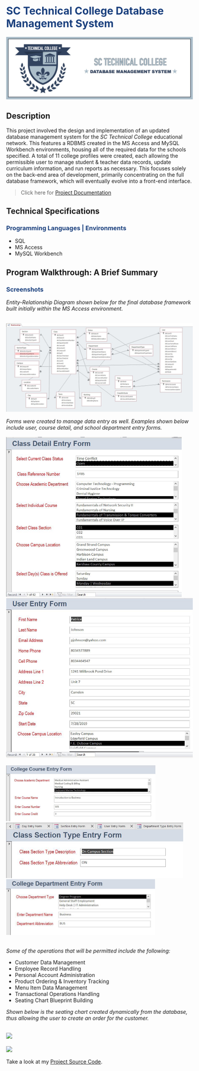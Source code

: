 # <span style="color:#193f7d">SC Technical College Database Management System</span>

<p style="text-align:center"><img style ="align:center" src="college_banner.jpg"></p>

## Description

This project involved the design and implementation of an updated database management system for the *SC Technical College* educational network. This features a RDBMS created in the MS Access and MySQL Workbench environments, housing all of the required data for the schools specified. A total of 11 college profiles were created, each allowing the permissible user to manage student & teacher data records, update curriculum information, and run reports as necessary. This focuses solely on the back-end area of development, primarily concentrating on the full database framework, which will eventually evolve into a front-end interface.
>Click here for [Project Documentation](school_database.pdf)

## Technical Specifications
### <span style="color:#193f7d">Programming Languages | Environments</span>

* SQL
* MS Access
* MySQL Workbench


## Program Walkthrough: A Brief Summary
### <span style="color:#193f7d">Screenshots</span>
*Entity-Relationship Diagram shown below for the final database framework built initially within the MS Access environment.*<br><br>
<!--![Login Page](images/logo1.jpg)-->
<img src="assets/ERD.jpg">
<br>

*Forms were created to manage data entry as well. Examples shown below include user, course detail, and school department entry forms.*<br><br>
<img src="assets/class_detail_form.jpg" height="430">&nbsp;&nbsp;&nbsp;<img src="assets/user_entry_form.jpg" height="430">
<br><br>
<img src="assets/course_entry_form.jpg" height="150">&nbsp;&nbsp;<img src="assets/section_entry_form.jpg" height="150">&nbsp;&nbsp;<img src="assets/dept_entry_form.jpg" height="150"><br><br>
<!--
<img src="assets/add_job.jpg" width="235">&nbsp;&nbsp;<img src="assets/add_location.jpg" width="235">&nbsp;&nbsp;<img src="assets/add_permssion.jpg" width="235">&nbsp;&nbsp;<img src="assets/add_table.jpg" width="235">-->

*Some of the operations that will be permitted include the following:*<br>
<!--
 | Customer Data Management      | Employee Record Handling | Personal Account Administration     |
| :---        |    :----:   |          ---: |
| Product Inventory Tracking      | Menu Item Data Management       | Customer Order Transactions   |
| Editing Employee Job Data  | Seating Chart Blueprint Build      | Customer Order Handling      |-->

* Customer Data Management
* Employee Record Handling
* Personal Account Administration
* Product Ordering & Inventory Tracking
* Menu Item Data Management
* Transactional Operations Handling
* Seating Chart Blueprint Building

*Shown below is the seating chart created dynamically from the database, thus allowing the user to create an order for the customer.*<br><br>
<!--![Login Page](images/logo1.jpg)-->
<img src="assets/seating_chart.JPG"><br><br><img src="assets/place_order.JPG">
<br>

  
Take a look at my [Project Source Code](https://github.com/Mlamelza/restaurant-pos-system/tree/main).
